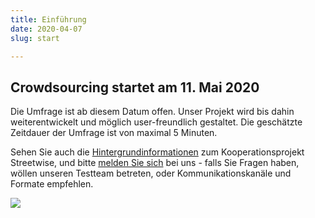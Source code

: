 ```yaml
---
title: Einführung
date: 2020-04-07
slug: start

---
```

## Crowdsourcing startet am 11. Mai 2020

Die Umfrage ist ab diesem Datum offen. Unser Projekt wird bis dahin weiterentwickelt und möglich user-freundlich gestaltet. Die geschätzte Zeitdauer der Umfrage ist von maximal 5 Minuten.

Sehen Sie auch die [Hintergrundinformationen](about) zum Kooperationsprojekt Streetwise, und bitte [melden Sie sich](/contact) bei uns - falls Sie Fragen haben, wöllen unseren Testteam betreten, oder Kommunikationskanäle und Formate empfehlen.

![](/media/ui-1.jpg)
